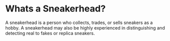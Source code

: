 # Whats a Sneakerhead?

A sneakerhead is a person who collects, trades, or sells sneakers as a hobby. A sneakerhead may also be highly experienced in distinguishing and detecting real to fakes or replica sneakers. 

